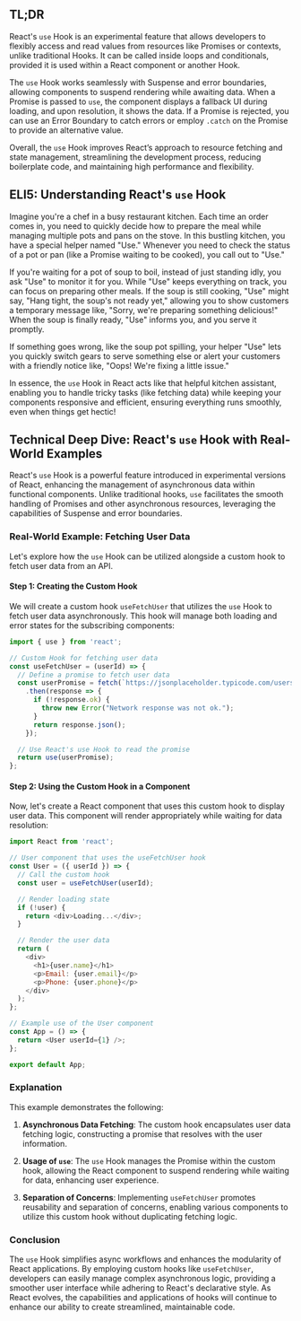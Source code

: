 ## TL;DR

React's `use` Hook is an experimental feature that allows developers to flexibly access and read values from resources like Promises or contexts, unlike traditional Hooks. It can be called inside loops and conditionals, provided it is used within a React component or another Hook.

The `use` Hook works seamlessly with Suspense and error boundaries, allowing components to suspend rendering while awaiting data. When a Promise is passed to `use`, the component displays a fallback UI during loading, and upon resolution, it shows the data. If a Promise is rejected, you can use an Error Boundary to catch errors or employ `.catch` on the Promise to provide an alternative value.

Overall, the `use` Hook improves React’s approach to resource fetching and state management, streamlining the development process, reducing boilerplate code, and maintaining high performance and flexibility.

## ELI5: Understanding React's `use` Hook

Imagine you're a chef in a busy restaurant kitchen. Each time an order comes in, you need to quickly decide how to prepare the meal while managing multiple pots and pans on the stove. In this bustling kitchen, you have a special helper named "Use." Whenever you need to check the status of a pot or pan (like a Promise waiting to be cooked), you call out to "Use."

If you're waiting for a pot of soup to boil, instead of just standing idly, you ask "Use" to monitor it for you. While "Use" keeps everything on track, you can focus on preparing other meals. If the soup is still cooking, "Use" might say, "Hang tight, the soup's not ready yet," allowing you to show customers a temporary message like, "Sorry, we're preparing something delicious!" When the soup is finally ready, "Use" informs you, and you serve it promptly.

If something goes wrong, like the soup pot spilling, your helper "Use" lets you quickly switch gears to serve something else or alert your customers with a friendly notice like, "Oops! We're fixing a little issue."

In essence, the `use` Hook in React acts like that helpful kitchen assistant, enabling you to handle tricky tasks (like fetching data) while keeping your components responsive and efficient, ensuring everything runs smoothly, even when things get hectic!

## Technical Deep Dive: React's `use` Hook with Real-World Examples

React's `use` Hook is a powerful feature introduced in experimental versions of React, enhancing the management of asynchronous data within functional components. Unlike traditional hooks, `use` facilitates the smooth handling of Promises and other asynchronous resources, leveraging the capabilities of Suspense and error boundaries.

### Real-World Example: Fetching User Data

Let's explore how the `use` Hook can be utilized alongside a custom hook to fetch user data from an API.

#### Step 1: Creating the Custom Hook

We will create a custom hook `useFetchUser` that utilizes the `use` Hook to fetch user data asynchronously. This hook will manage both loading and error states for the subscribing components:

```javascript
import { use } from 'react';

// Custom Hook for fetching user data
const useFetchUser = (userId) => {
  // Define a promise to fetch user data
  const userPromise = fetch(`https://jsonplaceholder.typicode.com/users/${userId}`)
    .then(response => {
      if (!response.ok) {
        throw new Error("Network response was not ok.");
      }
      return response.json();
    });

  // Use React's use Hook to read the promise
  return use(userPromise);
};
```

#### Step 2: Using the Custom Hook in a Component

Now, let's create a React component that uses this custom hook to display user data. This component will render appropriately while waiting for data resolution:

```javascript
import React from 'react';

// User component that uses the useFetchUser hook
const User = ({ userId }) => {
  // Call the custom hook
  const user = useFetchUser(userId);

  // Render loading state
  if (!user) {
    return <div>Loading...</div>;
  }

  // Render the user data
  return (
    <div>
      <h1>{user.name}</h1>
      <p>Email: {user.email}</p>
      <p>Phone: {user.phone}</p>
    </div>
  );
};

// Example use of the User component
const App = () => {
  return <User userId={1} />;
};

export default App;
```

### Explanation

This example demonstrates the following:

1. **Asynchronous Data Fetching**: The custom hook encapsulates user data fetching logic, constructing a promise that resolves with the user information.
  
2. **Usage of `use`**: The `use` Hook manages the Promise within the custom hook, allowing the React component to suspend rendering while waiting for data, enhancing user experience.

3. **Separation of Concerns**: Implementing `useFetchUser` promotes reusability and separation of concerns, enabling various components to utilize this custom hook without duplicating fetching logic.

### Conclusion

The `use` Hook simplifies async workflows and enhances the modularity of React applications. By employing custom hooks like `useFetchUser`, developers can easily manage complex asynchronous logic, providing a smoother user interface while adhering to React's declarative style. As React evolves, the capabilities and applications of hooks will continue to enhance our ability to create streamlined, maintainable code.
